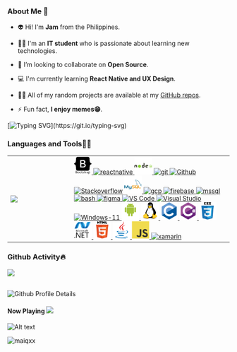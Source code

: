 ### About Me 👋

- 👽 Hi! I'm **Jam** from the Philippines.

- 👩‍💻 I'm an **IT student** who is passionate about learning new technologies.

- 🤝 I’m looking to collaborate on **Open Source**.

- 💻 I'm currently learning **React Native and UX Design**.

- 👩‍💻 All of my random projects are available at my [GitHub repos](https://github.com/maiqxx?tab=repositories).

- ⚡ Fun fact, **I enjoy memes😁**.


[![Typing SVG](https://readme-typing-svg.herokuapp.com?color=%2349F707&lines=Thanks+for+stopping+by!;Welcome+to+my+GitHub+corner...;where+I+share+my+coding+escapades!;)](https://git.io/typing-svg)

### Languages and Tools👩‍💻

<table borderStyle="none" alignSelf="center">
    <tr>
        <td width="20%" alignItems="center">
          <a href="https://www.linkedin.com/in/jamaica-cavalida/" >
            <img align="center" src="https://github-readme-stats.vercel.app/api/top-langs/?username=maiqxx&langs_count=8&layout=compact&theme=material-palenight&hide=html,Tcl" />
          </a> 
        </td>
        <td width="50%" alignItems="left">
          <a href="https://getbootstrap.com" target="_blank" rel="noreferrer"> <img src="https://raw.githubusercontent.com/devicons/devicon/master/icons/bootstrap/bootstrap-plain-wordmark.svg" alt="bootstrap" width="40" height="40"/> </a> 
          <a href="https://reactnative.dev/" target="_blank" rel="noreferrer"> <img src="https://reactnative.dev/img/header_logo.svg" alt="reactnative" width="40" height="40"/> </a>
          <a href="https://nodejs.org" target="_blank" rel="noreferrer"> <img src="https://raw.githubusercontent.com/devicons/devicon/master/icons/nodejs/nodejs-original-wordmark.svg" alt="nodejs" width="40" height="40"/> </a>
          <a href="https://git-scm.com/" target="_blank" rel="noreferrer"> <img src="https://www.vectorlogo.zone/logos/git-scm/git-scm-icon.svg" alt="git" width="40" height="40"/> </a> 
          <a href="https://github.com/" target="_blank" rel="noreferrer"><img src='https://img.icons8.com/?id=akG4VRhAoSii&size=2x&color=000000' alt='Github' width="40" height="40"></a> </a> 
          <a href="https://stackoverflow.com/" target="_blank" rel="noreferrer"><img src='https://img.icons8.com/?id=13955&size=2x&color=000000' alt='Stackoverflow' width="40" height="40"></a> 
          <a href="https://www.mysql.com/" target="_blank" rel="noreferrer"> <img src="https://raw.githubusercontent.com/devicons/devicon/master/icons/mysql/mysql-original-wordmark.svg" alt="mysql" width="40" height="40"/> </a> 
          <a href="https://cloud.google.com" target="_blank" rel="noreferrer"> <img src="https://www.vectorlogo.zone/logos/google_cloud/google_cloud-icon.svg" alt="gcp" width="40" height="40"/> </a> 
          <a href="https://firebase.google.com/" target="_blank" rel="noreferrer"> <img src="https://www.vectorlogo.zone/logos/firebase/firebase-icon.svg" alt="firebase" width="40" height="40"/> </a> 
          <a href="https://www.microsoft.com/en-us/sql-server" target="_blank" rel="noreferrer"> <img src="https://www.svgrepo.com/show/303229/microsoft-sql-server-logo.svg" alt="mssql" width="40" height="40"/> </a> 
          <a href="https://www.gnu.org/software/bash/" target="_blank" rel="noreferrer"> <img src="https://www.vectorlogo.zone/logos/gnu_bash/gnu_bash-icon.svg" alt="bash" width="40" height="40"/> </a> 
          <a href="https://www.figma.com/" target="_blank" rel="noreferrer"> <img src="https://www.vectorlogo.zone/logos/figma/figma-icon.svg" alt="figma" width="40" height="40"/> </a> 
          <a href="https://code.visualstudio.com/" target="_blank" rel="noreferrer"><img src='https://img.icons8.com/?id=9OGIyU8hrxW5&size=2x&color=000000' alt='VS Code' width="40" height="40"> </a> 
          <a href="https://visualstudio.microsoft.com/" target="_blank" rel="noreferrer"><img src='https://img.icons8.com/?id=y7WGoWNuIWac&size=2x&color=000000' alt='Visual Studio' width="40" height="40"> </a>
          <a href="https://www.microsoft.com/en-us/software-download/windows11/" target="_blank" rel="noreferrer"><img src='https://img.icons8.com/?id=M9BRw0RJZXKi&size=2x&color=000000' alt='Windows-11' width="40" height="40"> </a>
          <a href="https://developer.android.com" target="_blank" rel="noreferrer"> <img src="https://raw.githubusercontent.com/devicons/devicon/master/icons/android/android-original-wordmark.svg" alt="android" width="40" height="40"/> </a> 
          <a href="https://www.linux.org/" target="_blank" rel="noreferrer"> <img src="https://raw.githubusercontent.com/devicons/devicon/master/icons/linux/linux-original.svg" alt="linux" width="40" height="40"/> </a> 
          <a href="https://www.cprogramming.com/" target="_blank" rel="noreferrer"> <img src="https://raw.githubusercontent.com/devicons/devicon/master/icons/c/c-original.svg" alt="c" width="40" height="40"/> </a> 
          <a href="https://www.w3schools.com/cs/" target="_blank" rel="noreferrer"> <img src="https://raw.githubusercontent.com/devicons/devicon/master/icons/csharp/csharp-original.svg" alt="csharp" width="40" height="40"/> </a> 
          <a href="https://www.w3schools.com/css/" target="_blank" rel="noreferrer"> <img src="https://raw.githubusercontent.com/devicons/devicon/master/icons/css3/css3-original-wordmark.svg" alt="css3" width="40" height="40"/> </a> 
          <a href="https://dotnet.microsoft.com/" target="_blank" rel="noreferrer"> <img src="https://raw.githubusercontent.com/devicons/devicon/master/icons/dot-net/dot-net-original-wordmark.svg" alt="dotnet" width="40" height="40"/> </a> 
          <a href="https://www.w3.org/html/" target="_blank" rel="noreferrer"> <img src="https://raw.githubusercontent.com/devicons/devicon/master/icons/html5/html5-original-wordmark.svg" alt="html5" width="40" height="40"/> 
          <a href="https://www.java.com" target="_blank" rel="noreferrer"> <img src="https://raw.githubusercontent.com/devicons/devicon/master/icons/java/java-original.svg" alt="java" width="40" height="40"/> </a> 
          <a href="https://developer.mozilla.org/en-US/docs/Web/JavaScript" target="_blank" rel="noreferrer"> <img src="https://raw.githubusercontent.com/devicons/devicon/master/icons/javascript/javascript-original.svg" alt="javascript" width="40" height="40"/> </a>
          <a href="https://dotnet.microsoft.com/apps/xamarin" target="_blank" rel="noreferrer"> <img src="https://raw.githubusercontent.com/detain/svg-logos/780f25886640cef088af994181646db2f6b1a3f8/svg/xamarin.svg" alt="xamarin" width="40" height="40"/> </a> 
      </td>
    </tr>
</table>


### Github Activity🔥 
<div>
    <a href="https://www.linkedin.com/in/jamaica-cavalida/">
     <img align="center" src="https://github-readme-streak-stats.herokuapp.com/?user=maiqxx&theme=buefy-dark&date_format=M%20j%5B%2C%20Y%5D" />
  </a>
</div>
<br/>

![Github Profile Details](https://github-profile-summary-cards.vercel.app/api/cards/profile-details?username=maiqxx&theme=github_dark)





    

<!-- <h3 align="left">Connect with me:</h3>
<p align="left">
<a href="#" target="blank"><img align="center" src="https://raw.githubusercontent.com/rahuldkjain/github-profile-readme-generator/master/src/images/icons/Social/devto.svg" alt="maiqxx" height="30" width="40" /></a>
<a href="#" target="blank"><img align="center" src="https://raw.githubusercontent.com/rahuldkjain/github-profile-readme-generator/master/src/images/icons/Social/linked-in-alt.svg" alt="" height="30" width="40" /></a>
<a href="#" target="blank"><img align="center" src="https://raw.githubusercontent.com/rahuldkjain/github-profile-readme-generator/master/src/images/icons/Social/stack-overflow.svg" alt="maiqxx" height="30" width="40" /></a>
</p> -->

<!-- ### GitHub Highlights⚡ 
<div alignItems="center">
  <a href="https://www.linkedin.com/in/jamaica-cavalida/">
    <img align="center" src="https://github-readme-stats.vercel.app/api/top-langs/?username=maiqxx&langs_count=8&layout=compact&theme=material-palenight&hide=html,Tcl" />
  </a> 
&nbsp;
</div> -->

<!-- <p><img align="center" src="https://github-readme-stats.vercel.app/api?username=maiqxx&show_icons=true&locale=en" alt="maiqxx" /></p>  -->

<!-- Spotify -->
#### Now Playing <img src="https://media.giphy.com/media/vybWlRniCXzZC/giphy.gif" width="30">&nbsp;

![Alt text](https://spotify-recently-played-readme.vercel.app/api?user=tkztrwl1k04bg73m3hemkehcb)



<p align="left"> <img src="https://komarev.com/ghpvc/?username=maiqxx&label=Profile%20views&color=blueviolet&style=for-the-badge" alt="maiqxx" /> </p>

